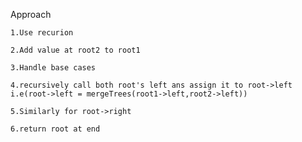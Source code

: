 Approach

    1.Use recurion 

    2.Add value at root2 to root1

    3.Handle base cases 

    4.recursively call both root's left ans assign it to root->left i.e(root->left = mergeTrees(root1->left,root2->left))

    5.Similarly for root->right

    6.return root at end